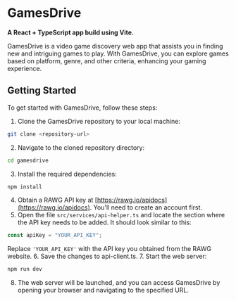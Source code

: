 # GamesDrive

**A React + TypeScript app build using Vite.**

GamesDrive is a video game discovery web app that assists you in finding new and intriguing games to play. With GamesDrive, you can explore games based on platform, genre, and other criteria, enhancing your gaming experience.

## Getting Started

To get started with GamesDrive, follow these steps:

1. Clone the GamesDrive repository to your local machine:

```bash
git clone <repository-url>
```

2. Navigate to the cloned repository directory:

```bash
cd gamesdrive
```

3. Install the required dependencies:

```bash
npm install
```

4. Obtain a RAWG API key at [https://rawg.io/apidocs](https://rawg.io/apidocs). You'll need to create an account first.
5. Open the file `src/services/api-helper.ts` and locate the section where the API key needs to be added. It should look similar to this:

```typescript
const apiKey = "YOUR_API_KEY";
```

Replace `'YOUR_API_KEY'` with the API key you obtained from the RAWG website. 6. Save the changes to api-client.ts. 7. Start the web server:

```bash
npm run dev
```

8. The web server will be launched, and you can access GamesDrive by opening your browser and navigating to the specified URL.
